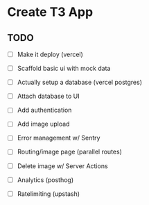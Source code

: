 # Create T3 App

## TODO

- [ ] Make it deploy (vercel)
- [ ] Scaffold basic ui with mock data
- [ ] Actually setup a database (vercel postgres)
- [ ] Attach database to UI
- [ ] Add authentication
- [ ] Add image upload
- [ ] Error management w/ Sentry
- [ ] Routing/image page (parallel routes)
- [ ] Delete image w/ Server Actions
- [ ] Analytics (posthog)
- [ ] Ratelimiting (upstash)

